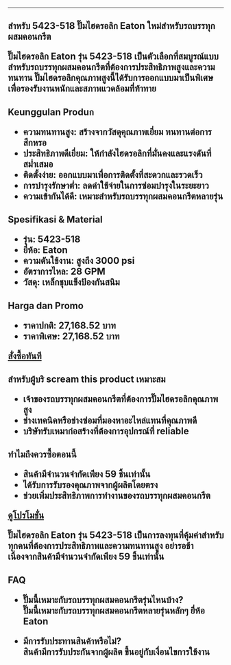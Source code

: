 ---  

<h2>สําหรับ 5423-518 ปั๊มไฮดรอลิก Eaton ใหม่สําหรับรถบรรทุกผสมคอนกรีต  

ปั๊มไฮดรอลิก Eaton รุ่น 5423-518 เป็นตัวเลือกที่สมบูรณ์แบบสำหรับรถบรรทุกผสมคอนกรีตที่ต้องการประสิทธิภาพสูงและความทนทาน ปั๊มไฮดรอลิกคุณภาพสูงนี้ได้รับการออกแบบมาเป็นพิเศษเพื่อรองรับงานหนักและสภาพแวดล้อมที่ท้าทาย  

<h2>Keunggulan Produก  

- ความทนทานสูง: สร้างจากวัสดุคุณภาพเยี่ยม ทนทานต่อการสึกหรอ  
- ประสิทธิภาพดีเยี่ยม: ให้กำลังไฮดรอลิกที่มั่นคงและแรงดันที่สม่ำเสมอ  
- ติดตั้งง่าย: ออกแบบมาเพื่อการติดตั้งที่สะดวกและรวดเร็ว  
- การบำรุงรักษาต่ำ: ลดค่าใช้จ่ายในการซ่อมบำรุงในระยะยาว  
- ความเข้ากันได้ดี: เหมาะสำหรับรถบรรทุกผสมคอนกรีตหลายรุ่น  

<h2>Spesifikasi & Material  

- รุ่น: 5423-518  
- ยี่ห้อ: Eaton  
- ความดันใช้งาน: สูงถึง 3000 psi  
- อัตราการไหล: 28 GPM  
- วัสดุ: เหล็กชุบแข็งป้องกันสนิม  

<h2>Harga dan Promo  

- ราคาปกติ: 27,168.52 บาท  
- ราคาพิเศษ: 27,168.52 บาท  
  

<div class="flex justify-center my-2">  
<a href="https://buy.csgad.com/oF7gak6" rel="nofollow sponsored" target="_blank" class="py-2 px-4 rounded-md text-white font-semibold bg-gradient-to-r from-[#f73c22] to-[#ff7b48]">สั่งซื้อทันที</a>  
</div>  

<h2>สำหรับผู้บริ scream this product เหมาะสม  

- เจ้าของรถบรรทุกผสมคอนกรีตที่ต้องการปั๊มไฮดรอลิกคุณภาพสูง  
- ช่างเทคนิคหรือช่างซ่อมที่มองหาอะไหล่แทนที่คุณภาพดี  
- บริษัทรับเหมาก่อสร้างที่ต้องการอุปกรณ์ที่ reliable  

<h2>ทำไมถึงควรซื้อตอนนี้  

- สินค้ามีจำนวนจำกัดเพียง 59 ชิ้นเท่านั้น  
- ได้รับการรับรองคุณภาพจากผู้ผลิตโดยตรง  
- ช่วยเพิ่มประสิทธิภาพการทำงานของรถบรรทุกผสมคอนกรีต  
  

<div class="flex justify-center my-2">  
<a href="https://buy.csgad.com/oF7gak6" rel="nofollow sponsored" target="_blank" class="py-2 px-4 rounded-md text-white font-semibold bg-gradient-to-r from-[#f73c22] to-[#ff7b48]">ดูโปรโมชั่น</a>  
</div>  

ปั๊มไฮดรอลิก Eaton รุ่น 5423-518 เป็นการลงทุนที่คุ้มค่าสำหรับทุกคนที่ต้องการประสิทธิภาพและความทนทานสูง อย่ารอช้า เนื่องจากสินค้ามีจำนวนจำกัดเพียง 59 ชิ้นเท่านั้น  

<h2>FAQ  

- ปั๊มนี้เหมาะกับรถบรรทุกผสมคอนกรีตรุ่นไหนบ้าง?  
  ปั๊มนี้เหมาะกับรถบรรทุกผสมคอนกรีตหลายรุ่นหลักๆ ยี่ห้อ Eaton  

- มีการรับประทานสินค้าหรือไม่?  
  สินค้ามีการรับประกันจากผู้ผลิต ขึ้นอยู่กับเงื่อนไขการใช้งาน